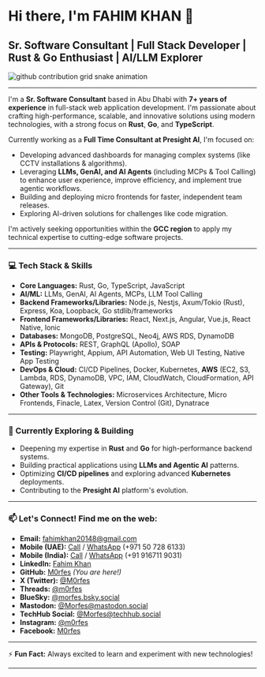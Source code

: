 # Hi there, I'm FAHIM KHAN 👋

## Sr. Software Consultant | Full Stack Developer | Rust & Go Enthusiast | AI/LLM Explorer

<picture>
  <source media="(prefers-color-scheme: dark)" srcset="https://raw.githubusercontent.com/M0rfes/M0rfes/output/github-contribution-grid-snake-dark.svg">
  <source media="(prefers-color-scheme: light)" srcset="https://raw.githubusercontent.com/M0rfes/M0rfes/output/github-contribution-grid-snake.svg">
  <img alt="github contribution grid snake animation" src="https://raw.githubusercontent.com/M0rfes/M0rfes/output/github-contribution-grid-snake.svg">
</picture>

---

I'm a **Sr. Software Consultant** based in Abu Dhabi with **7+ years of experience** in full-stack web application development. I'm passionate about crafting high-performance, scalable, and innovative solutions using modern technologies, with a strong focus on **Rust**, **Go**, and **TypeScript**.

Currently working as a **Full Time Consultant at Presight AI**, I'm focused on:
*   Developing advanced dashboards for managing complex systems (like CCTV installations & algorithms).
*   Leveraging **LLMs, GenAI, and AI Agents** (including MCPs & Tool Calling) to enhance user experience, improve efficiency, and implement true agentic workflows.
*   Building and deploying micro frontends for faster, independent team releases.
*   Exploring AI-driven solutions for challenges like code migration.

I'm actively seeking opportunities within the **GCC region** to apply my technical expertise to cutting-edge software projects.

---

### 💻 Tech Stack & Skills

*   **Core Languages:** Rust, Go, TypeScript, JavaScript
*   **AI/ML:** LLMs, GenAI, AI Agents, MCPs, LLM Tool Calling
*   **Backend Frameworks/Libraries:** Node.js, Nestjs, Axum/Tokio (Rust), Express, Koa, Loopback, Go stdlib/frameworks
*   **Frontend Frameworks/Libraries:** React, Next.js, Angular, Vue.js, React Native, Ionic
*   **Databases:** MongoDB, PostgreSQL, Neo4j, AWS RDS, DynamoDB
*   **APIs & Protocols:** REST, GraphQL (Apollo), SOAP
*   **Testing:** Playwright, Appium, API Automation, Web UI Testing, Native App Testing
*   **DevOps & Cloud:** CI/CD Pipelines, Docker, Kubernetes, **AWS** (EC2, S3, Lambda, RDS, DynamoDB, VPC, IAM, CloudWatch, CloudFormation, API Gateway), Git
*   **Other Tools & Technologies:** Microservices Architecture, Micro Frontends, Finacle, Latex, Version Control (Git), Dynatrace

---

### 🌱 Currently Exploring & Building

*   Deepening my expertise in **Rust** and **Go** for high-performance backend systems.
*   Building practical applications using **LLMs and Agentic AI** patterns.
*   Optimizing **CI/CD pipelines** and exploring advanced **Kubernetes** deployments.
*   Contributing to the **Presight AI** platform's evolution.

---

### 📫 Let's Connect! Find me on the web:

*   **Email:** [fahimkhan20148@gmail.com](mailto:fahimkhan20148@gmail.com)
*   **Mobile (UAE):** [Call](tel:+971507286133) / [WhatsApp](https://wa.me/971507286133) (+971 50 728 6133)
*   **Mobile (India):** [Call](tel:+919167119031) / [WhatsApp](https://wa.me/919167119031) (+91 916711 9031)
*   **LinkedIn:** [Fahim Khan](https://www.linkedin.com/in/fahim-khan-232533346/)
*   **GitHub:** [M0rfes](https://github.com/M0rfes) *(You are here!)*
*   **X (Twitter):** [@M0rfes](https://x.com/M0rfes)
*   **Threads:** [@m0rfes](https://www.threads.net/@m0rfes)
*   **BlueSky:** [@morfes.bsky.social](https://bsky.app/profile/morfes.bsky.social)
*   **Mastodon:** [@Morfes@mastodon.social](https://mastodon.social/@Morfes)
*   **TechHub Social:** [@Morfes@techhub.social](https://techhub.social/@Morfes)
*   **Instagram:** [@m0rfes](https://www.instagram.com/m0rfes/)
*   **Facebook:** [M0rfes](https://www.facebook.com/M0rfes)

---

⚡ **Fun Fact:** Always excited to learn and experiment with new technologies!

---
<!-- Optional: Add GitHub Stats - Uncomment and replace `?username=M0rfes` if your username is different -->
<!--
[![Fahim's GitHub stats](https://github-readme-stats.vercel.app/api?username=M0rfes&show_icons=true&theme=radical)](https://github.com/anuraghazra/github-readme-stats)
[![Top Langs](https://github-readme-stats.vercel.app/api/top-langs/?username=M0rfes&layout=compact&theme=radical)](https://github.com/anuraghazra/github-readme-stats)
-->
